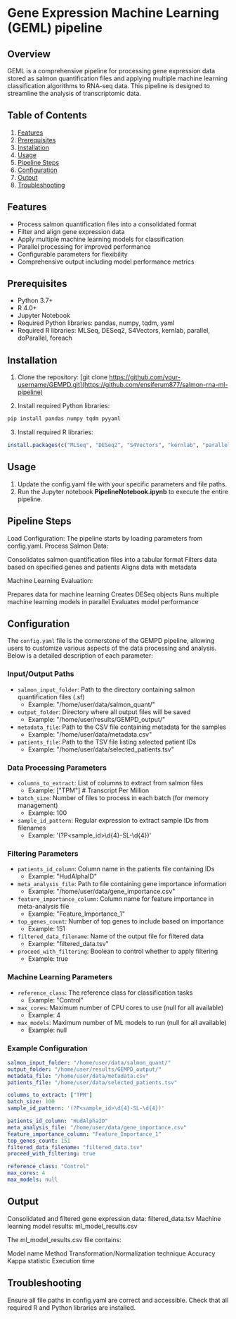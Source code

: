 # Gene Expression Machine Learning (GEML) pipeline 

## Overview

GEML is a comprehensive pipeline for processing gene expression data stored as salmon quantification files and applying multiple machine learning classification algorithms to RNA-seq data. This pipeline is designed to streamline the analysis of transcriptomic data.

## Table of Contents

1. [Features](#features)
2. [Prerequisites](#prerequisites)
3. [Installation](#installation)
4. [Usage](#usage)
5. [Pipeline Steps](#pipeline-steps)
6. [Configuration](#configuration)
7. [Output](#output)
8. [Troubleshooting](#troubleshooting)

## Features

- Process salmon quantification files into a consolidated format
- Filter and align gene expression data
- Apply multiple machine learning models for classification
- Parallel processing for improved performance
- Configurable parameters for flexibility
- Comprehensive output including model performance metrics

## Prerequisites

- Python 3.7+
- R 4.0+
- Jupyter Notebook
- Required Python libraries: pandas, numpy, tqdm, yaml
- Required R libraries: MLSeq, DESeq2, S4Vectors, kernlab, parallel, doParallel, foreach

## Installation

1. Clone the repository:
[git clone https://github.com/your-username/GEMPD.git](https://github.com/ensiferum877/salmon-rna-ml-pipeline)

2. Install required Python libraries:
```bash
pip install pandas numpy tqdm pyyaml
```

3. Install required R libraries:
```R
install.packages(c("MLSeq", "DESeq2", "S4Vectors", "kernlab", "parallel", "doParallel", "foreach"))
```

## Usage

1. Update the config.yaml file with your specific parameters and file paths.
2. Run the Jupyter notebook **PipelineNotebook.ipynb** to execute the entire pipeline.

## Pipeline Steps

Load Configuration: The pipeline starts by loading parameters from config.yaml.
Process Salmon Data:

Consolidates salmon quantification files into a tabular format
Filters data based on specified genes and patients
Aligns data with metadata


Machine Learning Evaluation:

Prepares data for machine learning
Creates DESeq objects
Runs multiple machine learning models in parallel
Evaluates model performance

## Configuration

The `config.yaml` file is the cornerstone of the GEMPD pipeline, allowing users to customize various aspects of the data processing and analysis. Below is a detailed description of each parameter:

### Input/Output Paths
- `salmon_input_folder`: Path to the directory containing salmon quantification files (.sf)
  - Example: "/home/user/data/salmon_quant/"
- `output_folder`: Directory where all output files will be saved
  - Example: "/home/user/results/GEMPD_output/"
- `metadata_file`: Path to the CSV file containing metadata for the samples
  - Example: "/home/user/data/metadata.csv"
- `patients_file`: Path to the TSV file listing selected patient IDs
  - Example: "/home/user/data/selected_patients.tsv"

### Data Processing Parameters
- `columns_to_extract`: List of columns to extract from salmon files
  - Example: ["TPM"]  # Transcript Per Million
- `batch_size`: Number of files to process in each batch (for memory management)
  - Example: 100
- `sample_id_pattern`: Regular expression to extract sample IDs from filenames
  - Example: '(?P<sample_id>\d{4}-SL-\d{4})'

### Filtering Parameters
- `patients_id_column`: Column name in the patients file containing IDs
  - Example: "HudAlphaID"
- `meta_analysis_file`: Path to file containing gene importance information
  - Example: "/home/user/data/gene_importance.csv"
- `feature_importance_column`: Column name for feature importance in meta-analysis file
  - Example: "Feature_Importance_1"
- `top_genes_count`: Number of top genes to include based on importance
  - Example: 151
- `filtered_data_filename`: Name of the output file for filtered data
  - Example: "filtered_data.tsv"
- `proceed_with_filtering`: Boolean to control whether to apply filtering
  - Example: true

### Machine Learning Parameters
- `reference_class`: The reference class for classification tasks
  - Example: "Control"
- `max_cores`: Maximum number of CPU cores to use (null for all available)
  - Example: 4
- `max_models`: Maximum number of ML models to run (null for all available)
  - Example: null

### Example Configuration
```yaml
salmon_input_folder: "/home/user/data/salmon_quant/"
output_folder: "/home/user/results/GEMPD_output/"
metadata_file: "/home/user/data/metadata.csv"
patients_file: "/home/user/data/selected_patients.tsv"

columns_to_extract: ["TPM"]
batch_size: 100
sample_id_pattern: '(?P<sample_id>\d{4}-SL-\d{4})'

patients_id_column: "HudAlphaID"
meta_analysis_file: "/home/user/data/gene_importance.csv"
feature_importance_column: "Feature_Importance_1"
top_genes_count: 151
filtered_data_filename: "filtered_data.tsv"
proceed_with_filtering: true

reference_class: "Control"
max_cores: 4
max_models: null
```

## Output

Consolidated and filtered gene expression data: filtered_data.tsv
Machine learning model results: ml_model_results.csv

The ml_model_results.csv file contains:

Model name
Method
Transformation/Normalization technique
Accuracy
Kappa statistic
Execution time

## Troubleshooting

Ensure all file paths in config.yaml are correct and accessible.
Check that all required R and Python libraries are installed.
